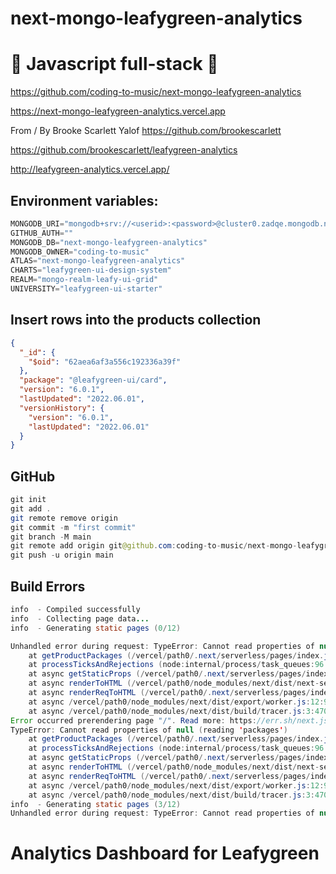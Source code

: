 # next-mongo-leafygreen-analytics

# 🚀 Javascript full-stack 🚀

https://github.com/coding-to-music/next-mongo-leafygreen-analytics

https://next-mongo-leafygreen-analytics.vercel.app

From / By Brooke Scarlett Yalof https://github.com/brookescarlett

https://github.com/brookescarlett/leafygreen-analytics

http://leafygreen-analytics.vercel.app/

## Environment variables:

```java
MONGODB_URI="mongodb+srv://<userid>:<password>@cluster0.zadqe.mongodb.net/next-mongo-leafygreen-analytics?retryWrites=true&w=majority"
GITHUB_AUTH=""
MONGODB_DB="next-mongo-leafygreen-analytics"
MONGODB_OWNER="coding-to-music"
ATLAS="next-mongo-leafygreen-analytics"
CHARTS="leafygreen-ui-design-system"
REALM="mongo-realm-leafy-ui-grid"
UNIVERSITY="leafygreen-ui-starter"

```

## Insert rows into the products collection

```json
{
  "_id": {
    "$oid": "62aea6af3a556c192336a39f"
  },
  "package": "@leafygreen-ui/card",
  "version": "6.0.1",
  "lastUpdated": "2022.06.01",
  "versionHistory": {
    "version": "6.0.1",
    "lastUpdated": "2022.06.01"
  }
}
```

## GitHub

```java
git init
git add .
git remote remove origin
git commit -m "first commit"
git branch -M main
git remote add origin git@github.com:coding-to-music/next-mongo-leafygreen-analytics.git
git push -u origin main
```

## Build Errors

```java
info  - Compiled successfully
info  - Collecting page data...
info  - Generating static pages (0/12)

Unhandled error during request: TypeError: Cannot read properties of null (reading 'packages')
    at getProductPackages (/vercel/path0/.next/serverless/pages/index.js:3078:40)
    at processTicksAndRejections (node:internal/process/task_queues:96:5)
    at async getStaticProps (/vercel/path0/.next/serverless/pages/index.js:583:39)
    at async renderToHTML (/vercel/path0/node_modules/next/dist/next-server/server/render.js:28:1737)
    at async renderReqToHTML (/vercel/path0/.next/serverless/pages/index.js:1090:334)
    at async /vercel/path0/node_modules/next/dist/export/worker.js:12:92
    at async /vercel/path0/node_modules/next/dist/build/tracer.js:3:470
Error occurred prerendering page "/". Read more: https://err.sh/next.js/prerender-error
TypeError: Cannot read properties of null (reading 'packages')
    at getProductPackages (/vercel/path0/.next/serverless/pages/index.js:3078:40)
    at processTicksAndRejections (node:internal/process/task_queues:96:5)
    at async getStaticProps (/vercel/path0/.next/serverless/pages/index.js:583:39)
    at async renderToHTML (/vercel/path0/node_modules/next/dist/next-server/server/render.js:28:1737)
    at async renderReqToHTML (/vercel/path0/.next/serverless/pages/index.js:1090:334)
    at async /vercel/path0/node_modules/next/dist/export/worker.js:12:92
    at async /vercel/path0/node_modules/next/dist/build/tracer.js:3:470
info  - Generating static pages (3/12)
Unhandled error during request: TypeError: Cannot read properties of null (reading 'packages')
```

# Analytics Dashboard for Leafygreen
